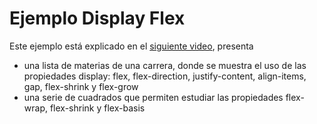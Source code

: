 
# Ejemplo Display Flex

Este ejemplo está explicado en el [siguiente video](https://youtu.be/kVD3ZDcrQjw), presenta

- una lista de materias de una carrera, donde se muestra el uso de las propiedades display: flex, flex-direction, justify-content, align-items, gap, flex-shrink y flex-grow
- una serie de cuadrados que permiten estudiar las propiedades flex-wrap, flex-shrink y flex-basis
